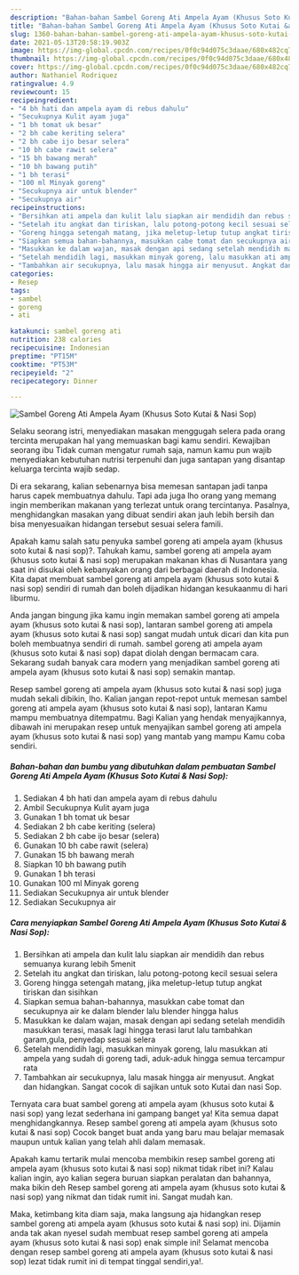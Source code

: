 ```yaml
---
description: "Bahan-bahan Sambel Goreng Ati Ampela Ayam (Khusus Soto Kutai &amp;amp; Nasi Sop) yang lezat Untuk Jualan"
title: "Bahan-bahan Sambel Goreng Ati Ampela Ayam (Khusus Soto Kutai &amp;amp; Nasi Sop) yang lezat Untuk Jualan"
slug: 1360-bahan-bahan-sambel-goreng-ati-ampela-ayam-khusus-soto-kutai-and-amp-nasi-sop-yang-lezat-untuk-jualan
date: 2021-05-13T20:58:19.903Z
image: https://img-global.cpcdn.com/recipes/0f0c94d075c3daae/680x482cq70/sambel-goreng-ati-ampela-ayam-khusus-soto-kutai-nasi-sop-foto-resep-utama.jpg
thumbnail: https://img-global.cpcdn.com/recipes/0f0c94d075c3daae/680x482cq70/sambel-goreng-ati-ampela-ayam-khusus-soto-kutai-nasi-sop-foto-resep-utama.jpg
cover: https://img-global.cpcdn.com/recipes/0f0c94d075c3daae/680x482cq70/sambel-goreng-ati-ampela-ayam-khusus-soto-kutai-nasi-sop-foto-resep-utama.jpg
author: Nathaniel Rodriquez
ratingvalue: 4.9
reviewcount: 15
recipeingredient:
- "4 bh hati dan ampela ayam di rebus dahulu"
- "Secukupnya Kulit ayam juga"
- "1 bh tomat uk besar"
- "2 bh cabe keriting selera"
- "2 bh cabe ijo besar selera"
- "10 bh cabe rawit selera"
- "15 bh bawang merah"
- "10 bh bawang putih"
- "1 bh terasi"
- "100 ml Minyak goreng"
- "Secukupnya air untuk blender"
- "Secukupnya air"
recipeinstructions:
- "Bersihkan ati ampela dan kulit lalu siapkan air mendidih dan rebus semuanya kurang lebih 5menit"
- "Setelah itu angkat dan tiriskan, lalu potong-potong kecil sesuai selera"
- "Goreng hingga setengah matang, jika meletup-letup tutup angkat tiriskan dan sisihkan"
- "Siapkan semua bahan-bahannya, masukkan cabe tomat dan secukupnya air ke dalam blender lalu blender hingga halus"
- "Masukkan ke dalam wajan, masak dengan api sedang setelah mendidih masukkan terasi, masak lagi hingga terasi larut lalu tambahkan garam,gula, penyedap sesuai selera"
- "Setelah mendidih lagi, masukkan minyak goreng, lalu masukkan ati ampela yang sudah di goreng tadi, aduk-aduk hingga semua tercampur rata"
- "Tambahkan air secukupnya, lalu masak hingga air menyusut. Angkat dan hidangkan. Sangat cocok di sajikan untuk soto Kutai dan nasi Sop."
categories:
- Resep
tags:
- sambel
- goreng
- ati

katakunci: sambel goreng ati 
nutrition: 238 calories
recipecuisine: Indonesian
preptime: "PT15M"
cooktime: "PT53M"
recipeyield: "2"
recipecategory: Dinner

---
```



![Sambel Goreng Ati Ampela Ayam (Khusus Soto Kutai &amp; Nasi Sop)](https://img-global.cpcdn.com/recipes/0f0c94d075c3daae/680x482cq70/sambel-goreng-ati-ampela-ayam-khusus-soto-kutai-nasi-sop-foto-resep-utama.jpg)

Selaku seorang istri, menyediakan masakan menggugah selera pada orang tercinta merupakan hal yang memuaskan bagi kamu sendiri. Kewajiban seorang ibu Tidak cuman mengatur rumah saja, namun kamu pun wajib menyediakan kebutuhan nutrisi terpenuhi dan juga santapan yang disantap keluarga tercinta wajib sedap.

Di era  sekarang, kalian sebenarnya bisa memesan santapan jadi tanpa harus capek membuatnya dahulu. Tapi ada juga lho orang yang memang ingin memberikan makanan yang terlezat untuk orang tercintanya. Pasalnya, menghidangkan masakan yang dibuat sendiri akan jauh lebih bersih dan bisa menyesuaikan hidangan tersebut sesuai selera famili. 



Apakah kamu salah satu penyuka sambel goreng ati ampela ayam (khusus soto kutai &amp; nasi sop)?. Tahukah kamu, sambel goreng ati ampela ayam (khusus soto kutai &amp; nasi sop) merupakan makanan khas di Nusantara yang saat ini disukai oleh kebanyakan orang dari berbagai daerah di Indonesia. Kita dapat membuat sambel goreng ati ampela ayam (khusus soto kutai &amp; nasi sop) sendiri di rumah dan boleh dijadikan hidangan kesukaanmu di hari liburmu.

Anda jangan bingung jika kamu ingin memakan sambel goreng ati ampela ayam (khusus soto kutai &amp; nasi sop), lantaran sambel goreng ati ampela ayam (khusus soto kutai &amp; nasi sop) sangat mudah untuk dicari dan kita pun boleh membuatnya sendiri di rumah. sambel goreng ati ampela ayam (khusus soto kutai &amp; nasi sop) dapat diolah dengan bermacam cara. Sekarang sudah banyak cara modern yang menjadikan sambel goreng ati ampela ayam (khusus soto kutai &amp; nasi sop) semakin mantap.

Resep sambel goreng ati ampela ayam (khusus soto kutai &amp; nasi sop) juga mudah sekali dibikin, lho. Kalian jangan repot-repot untuk memesan sambel goreng ati ampela ayam (khusus soto kutai &amp; nasi sop), lantaran Kamu mampu membuatnya ditempatmu. Bagi Kalian yang hendak menyajikannya, dibawah ini merupakan resep untuk menyajikan sambel goreng ati ampela ayam (khusus soto kutai &amp; nasi sop) yang mantab yang mampu Kamu coba sendiri.

<!--inarticleads1-->

##### Bahan-bahan dan bumbu yang dibutuhkan dalam pembuatan Sambel Goreng Ati Ampela Ayam (Khusus Soto Kutai &amp; Nasi Sop):

1. Sediakan 4 bh hati dan ampela ayam di rebus dahulu
1. Ambil Secukupnya Kulit ayam juga
1. Gunakan 1 bh tomat uk besar
1. Sediakan 2 bh cabe keriting (selera)
1. Sediakan 2 bh cabe ijo besar (selera)
1. Gunakan 10 bh cabe rawit (selera)
1. Gunakan 15 bh bawang merah
1. Siapkan 10 bh bawang putih
1. Gunakan 1 bh terasi
1. Gunakan 100 ml Minyak goreng
1. Sediakan Secukupnya air untuk blender
1. Sediakan Secukupnya air




<!--inarticleads2-->

##### Cara menyiapkan Sambel Goreng Ati Ampela Ayam (Khusus Soto Kutai &amp; Nasi Sop):

1. Bersihkan ati ampela dan kulit lalu siapkan air mendidih dan rebus semuanya kurang lebih 5menit
1. Setelah itu angkat dan tiriskan, lalu potong-potong kecil sesuai selera
1. Goreng hingga setengah matang, jika meletup-letup tutup angkat tiriskan dan sisihkan
1. Siapkan semua bahan-bahannya, masukkan cabe tomat dan secukupnya air ke dalam blender lalu blender hingga halus
1. Masukkan ke dalam wajan, masak dengan api sedang setelah mendidih masukkan terasi, masak lagi hingga terasi larut lalu tambahkan garam,gula, penyedap sesuai selera
1. Setelah mendidih lagi, masukkan minyak goreng, lalu masukkan ati ampela yang sudah di goreng tadi, aduk-aduk hingga semua tercampur rata
1. Tambahkan air secukupnya, lalu masak hingga air menyusut. Angkat dan hidangkan. Sangat cocok di sajikan untuk soto Kutai dan nasi Sop.




Ternyata cara buat sambel goreng ati ampela ayam (khusus soto kutai &amp; nasi sop) yang lezat sederhana ini gampang banget ya! Kita semua dapat menghidangkannya. Resep sambel goreng ati ampela ayam (khusus soto kutai &amp; nasi sop) Cocok banget buat anda yang baru mau belajar memasak maupun untuk kalian yang telah ahli dalam memasak.

Apakah kamu tertarik mulai mencoba membikin resep sambel goreng ati ampela ayam (khusus soto kutai &amp; nasi sop) nikmat tidak ribet ini? Kalau kalian ingin, ayo kalian segera buruan siapkan peralatan dan bahannya, maka bikin deh Resep sambel goreng ati ampela ayam (khusus soto kutai &amp; nasi sop) yang nikmat dan tidak rumit ini. Sangat mudah kan. 

Maka, ketimbang kita diam saja, maka langsung aja hidangkan resep sambel goreng ati ampela ayam (khusus soto kutai &amp; nasi sop) ini. Dijamin anda tak akan nyesel sudah membuat resep sambel goreng ati ampela ayam (khusus soto kutai &amp; nasi sop) enak simple ini! Selamat mencoba dengan resep sambel goreng ati ampela ayam (khusus soto kutai &amp; nasi sop) lezat tidak rumit ini di tempat tinggal sendiri,ya!.

